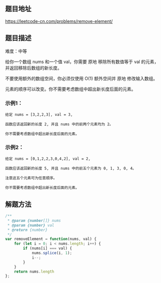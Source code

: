 ## 题目地址

https://leetcode-cn.com/problems/remove-element/

## 题目描述

难度：中等

给你一个数组 nums 和一个值 val，你需要 原地 移除所有数值等于 val 的元素，并返回移除后数组的新长度。

不要使用额外的数组空间，你必须仅使用 O(1) 额外空间并 原地 修改输入数组。

元素的顺序可以改变。你不需要考虑数组中超出新长度后面的元素。

### 示例1：

```
给定 nums = [3,2,2,3], val = 3,

函数应该返回新的长度 2, 并且 nums 中的前两个元素均为 2。

你不需要考虑数组中超出新长度后面的元素。
```

### 示例2：

```
给定 nums = [0,1,2,2,3,0,4,2], val = 2,

函数应该返回新的长度 5, 并且 nums 中的前五个元素为 0, 1, 3, 0, 4。

注意这五个元素可为任意顺序。

你不需要考虑数组中超出新长度后面的元素。
```

## 解题方法


```js
/**
 * @param {number[]} nums
 * @param {number} val
 * @return {number}
 */
var removeElement = function(nums, val) {
    for (let i = 0; i < nums.length; i++) {
        if (nums[i] === val) {
            nums.splice(i, 1);
            i--;
        }
    }
    return nums.length
};
```